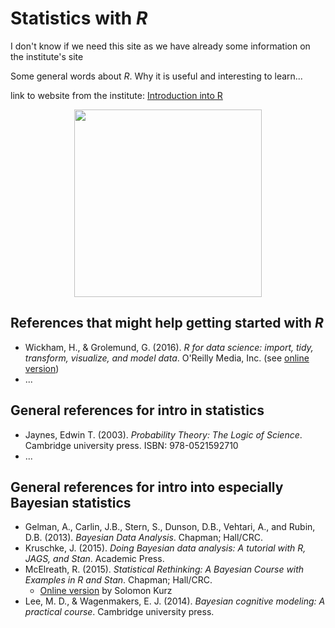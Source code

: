 
# Statistics with *R*

I don't know if we need this site as we have already some information on the institute's site

Some general words about *R*. Why it is useful and interesting to learn...

link to website from the institute: [Introduction into R](https://www.uni-marburg.de/de/fb04/team-heck/einstieg-in-r)

<p align = "center">
<img align="center" src="https://raw.githubusercontent.com/FloB2/flob2.github.com/main/graphics/graphic_statistics_R.png" width="300" />
</p>

## References that might help getting started with *R*

  + Wickham, H., & Grolemund, G. (2016). *R for data science: import, tidy, transform, visualize, and model data*. O'Reilly Media, Inc. (see [online version](https://r4ds.had.co.nz/))
  + ...

## General references for intro in statistics

  + Jaynes, Edwin T. (2003). *Probability Theory: The Logic of Science*. Cambridge university press. ISBN: 978-0521592710
  + ...
  
## General references for intro into especially Bayesian statistics

  + Gelman, A., Carlin, J.B., Stern, S., Dunson, D.B., Vehtari, A., and Rubin, D.B. (2013). *Bayesian Data Analysis*. Chapman; Hall/CRC.
  + Kruschke, J. (2015). *Doing Bayesian data analysis: A tutorial with R, JAGS, and Stan*. Academic Press.
  + McElreath, R. (2015). *Statistical Rethinking: A Bayesian Course with Examples in R and Stan*. Chapman; Hall/CRC.
    + [Online version](https://bookdown.org/ajkurz/Statistical_Rethinking_recoded/) by Solomon Kurz 
  + Lee, M. D., & Wagenmakers, E. J. (2014). *Bayesian cognitive modeling: A practical course*. Cambridge university press.

